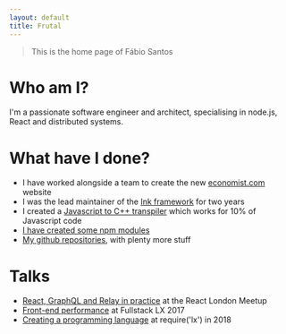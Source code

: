 ```yaml
---
layout: default
title: Frutal
---
```


<blockquote class="all-100 double-bottom-space">
    This is the home page of Fábio Santos
</blockquote>


# Who am I?

I'm a passionate software engineer and architect, specialising in node.js, React and distributed systems.


# What have I done?

 * I have worked alongside a team to create the new [economist.com](https://www.economist.com/) website
 * I was the lead maintainer of the [Ink framework](http://ink.sapo.pt/) for two years
 * I created a [Javascript to C++ transpiler](https://github.com/fabiosantoscode/js2cpp) which works for 10% of Javascript code
 * [I have created some npm modules](http://npmjs.com/~fabiosantoscode)
 * [My github repositories](http://github.com/fabiosantoscode), with plenty more stuff

# Talks

 * [React, GraphQL and Relay in practice](https://youtu.be/HrECWxWVcEI?t=58m16s) at the React London Meetup
 * [Front-end performance](https://www.youtube.com/watch?v=fgUnjlwTzB4) at Fullstack LX 2017
 * [Creating a programming language](https://www.youtube.com/watch?v=rUVyBh_4Zn0) at require('lx') in 2018

